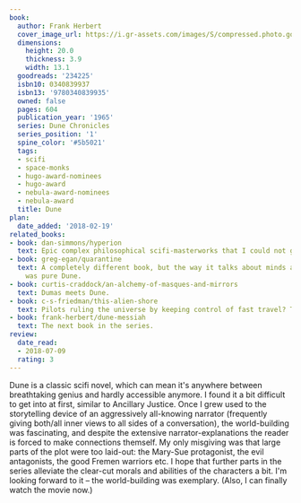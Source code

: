 ```yaml
---
book:
  author: Frank Herbert
  cover_image_url: https://i.gr-assets.com/images/S/compressed.photo.goodreads.com/books/1434908555l/234225._SY475_.jpg
  dimensions:
    height: 20.0
    thickness: 3.9
    width: 13.1
  goodreads: '234225'
  isbn10: 0340839937
  isbn13: '9780340839935'
  owned: false
  pages: 604
  publication_year: '1965'
  series: Dune Chronicles
  series_position: '1'
  spine_color: '#5b5021'
  tags:
  - scifi
  - space-monks
  - hugo-award-nominees
  - hugo-award
  - nebula-award-nominees
  - nebula-award
  title: Dune
plan:
  date_added: '2018-02-19'
related_books:
- book: dan-simmons/hyperion
  text: Epic complex philosophical scifi-masterworks that I could not get into.
- book: greg-egan/quarantine
  text: A completely different book, but the way it talks about minds and possibilities
    was pure Dune.
- book: curtis-craddock/an-alchemy-of-masques-and-mirrors
  text: Dumas meets Dune.
- book: c-s-friedman/this-alien-shore
  text: Pilots ruling the universe by keeping control of fast travel? This way, please.
- book: frank-herbert/dune-messiah
  text: The next book in the series.
review:
  date_read:
  - 2018-07-09
  rating: 3
---
```


Dune is a classic scifi novel, which can mean it's anywhere between breathtaking genius and hardly accessible anymore. I found it a bit difficult to get into at first, similar to Ancillary Justice. Once I grew used to the storytelling device of an aggressively all-knowing narrator (frequently giving both/all inner views to all sides of a conversation), the world-building was fascinating, and despite the extensive narrator-explanations the reader is forced to make connections themself. My only misgiving was that large parts of the plot were too laid-out: the Mary-Sue protagonist, the evil antagonists, the good Fremen warriors etc. I hope that further parts in the series alleviate the clear-cut morals and abilities of the characters a bit. I'm looking forward to it – the world-building was exemplary. (Also, I can finally watch the movie now.)
